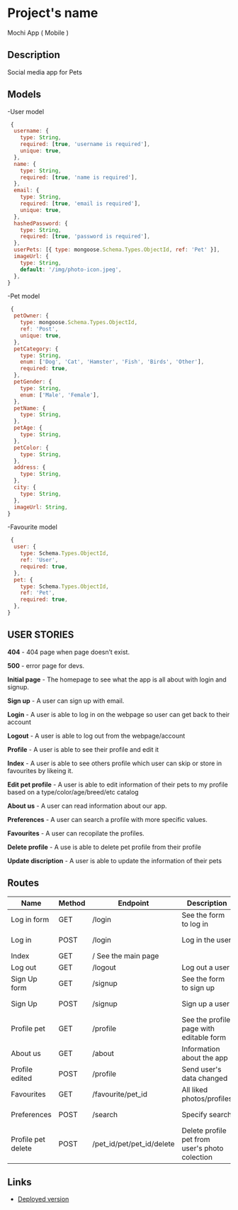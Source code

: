 # Project's name

Mochi App ( Mobile )

## Description

Social media app for Pets

## Models

-User model

```javascript
 {
  username: {
    type: String,
    required: [true, 'username is required'],
    unique: true,
  },
  name: {
    type: String,
    required: [true, 'name is required'],
  },
  email: {
    type: String,
    required: [true, 'email is required'],
    unique: true,
  },
  hashedPassword: {
    type: String,
    required: [true, 'password is required'],
  },
  userPets: [{ type: mongoose.Schema.Types.ObjectId, ref: 'Pet' }],
  imageUrl: {
    type: String,
    default: '/img/photo-icon.jpeg',
  },
}
```  

-Pet model 
```javascript
 {
  petOwner: {
    type: mongoose.Schema.Types.ObjectId,
    ref: 'Post',
    unique: true,
  },
  petCategory: {
    type: String,
    enum: ['Dog', 'Cat', 'Hamster', 'Fish', 'Birds', 'Other'],
    required: true,
  },
  petGender: {
    type: String,
    enum: ['Male', 'Female'],
  },
  petName: {
    type: String,
  },
  petAge: {
    type: String,
  },
  petColor: {
    type: String,
  },
  address: {
    type: String,
  },
  city: {
    type: String,
  },
  imageUrl: String,
}
```

-Favourite model 
```javascript
 {
  user: {
    type: Schema.Types.ObjectId,
    ref: 'User',
    required: true,
  },
  pet: {
    type: Schema.Types.ObjectId,
    ref: 'Pet',
    required: true,
  },
}
```  

## USER STORIES

**404** - 404 page when page doesn’t exist.

**500** - error page for devs.

**Initial page** - The homepage to see what the app is all about with login and signup.

**Sign up** - A user can sign up with email.



**Login** - A user is able to log in on the webpage so user can get back to their account

**Logout** - A user is able to log out from the webpage/account



**Profile** - A user is able to see their profile and edit it



**Index** - A user is able to see others profile which user can skip or store in favourites by likeing it. 



**Edit pet profile** - A user is able to edit information of their pets to my profile based on a type/color/age/breed/etc catalog

**About us** - A user can read information about our app.

**Preferences** - A user can search a profile with more specific values.

**Favourites** - A user can recopilate the profiles.

**Delete profile** - A use is able to delete pet profile from their profile

**Update discription** - A user is able to update the information of their pets

## Routes

| Name            | Method | Endpoint                      | Description                                      | Body                                  | Redirects       |
| --------------- | ------ | ----------------------------- | ------------------------------------------------ | ------------------------------------- | --------------- |
| Log in form     | GET    | /login                        | See the form to log in                           |                                       |                 |
| Log in          | POST   | /login                        | Log in the user                                  | {mail, password}                      | /               |
| Index           | GET    | /                               See the main page                                |                                       |                 |
| Log out         | GET    | /logout                       | Log out a user                                   |                                       | /               |
| Sign Up form    | GET    | /signup                       | See the form to sign up                          |                                       |                 |
| Sign Up         | POST   | /signup                       | Sign up a user                                   | {mail, password}                      | /profilepet
| Profile  pet    | GET    | /profile                      | See the profile page with editable form          |                                       |                 |
| About us        | GET    | /about                        | Information about the app                        |                                       | /
| Profile edited  | POST   | /profile                      | Send user's data changed                         | {user_email, password}                | /profilepet     |
| Favourites      | GET    | /favourite/pet_id             | All liked photos/profiles                        |                                       | /list           |
| Preferences     | POST   | /search                       | Specify search                                   | {random values}                       | /
| Profile pet delete    | POST   | /pet_id/pet/pet_id/delete| Delete profile pet from user's photo colection  |                                       | /profilepet   |

## Links
- [Deployed version](https://mochi-pet.herokuapp.com/)
